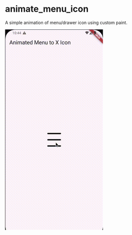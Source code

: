 # animate_menu_icon

A simple animation of menu/drawer icon using custom paint.

![Watch the gif](main.gif)

